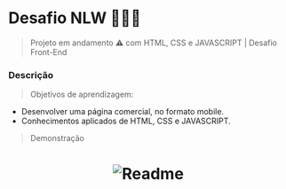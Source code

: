 # Desafio NLW 🚀🚀🚀

> Projeto em andamento ⚠️ com HTML, CSS e JAVASCRIPT | Desafio Front-End 

### Descrição

> Objetivos de aprendizagem:

- Desenvolver uma página comercial, no formato mobile.
- Conhecimentos aplicados de HTML, CSS e JAVASCRIPT.

> Demonstração

<h1 align="center">
<img alt="Readme" title="Readme" src="./github/Animação.gif" />
</h1>
